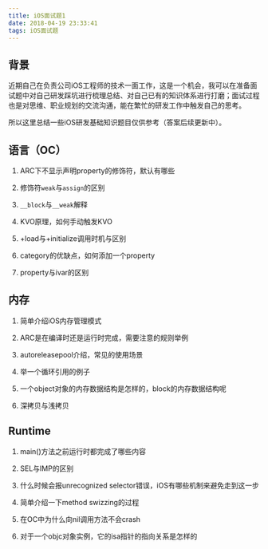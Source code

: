```yaml
---
title: iOS面试题1
date: 2018-04-19 23:33:41
tags: iOS面试题
---
```

## 背景
近期自己在负责公司iOS工程师的技术一面工作，这是一个机会，我可以在准备面试题中对自己研发踩坑进行梳理总结、对自己已有的知识体系进行打磨；面试过程也是对思维、职业规划的交流沟通，能在繁忙的研发工作中触发自己的思考。

所以这里总结一些iOS研发基础知识题目仅供参考（答案后续更新中）。

## 语言（OC）
1. ARC下不显示声明property的修饰符，默认有哪些

2. 修饰符`weak`与`assign`的区别

3. `__block`与`__weak`解释

4. KVO原理，如何手动触发KVO

5. +load与+initialize调用时机与区别

6. category的优缺点，如何添加一个property

7. property与ivar的区别

## 内存
1. 简单介绍iOS内存管理模式

2. ARC是在编译时还是运行时完成，需要注意的规则举例

3. autoreleasepool介绍，常见的使用场景

4. 举一个循环引用的例子

5. 一个object对象的内存数据结构是怎样的，block的内存数据结构呢

6. 深拷贝与浅拷贝

## Runtime
1. main()方法之前运行时都完成了哪些内容

2. SEL与IMP的区别

3. 什么时候会报unrecognized selector错误，iOS有哪些机制来避免走到这一步

4. 简单介绍一下method swizzing的过程

5. 在OC中为什么向nil调用方法不会crash

6. 对于一个objc对象实例，它的isa指针的指向关系是怎样的